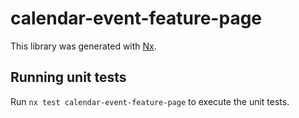 # calendar-event-feature-page

This library was generated with [Nx](https://nx.dev).

## Running unit tests

Run `nx test calendar-event-feature-page` to execute the unit tests.
